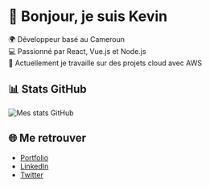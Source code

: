 # 👋 Bonjour, je suis Kevin

🌍 Développeur basé au Cameroun  
💻 Passionné par React, Vue.js et Node.js  
🚀 Actuellement je travaille sur des projets cloud avec AWS  

## 📊 Stats GitHub
![Mes stats GitHub](https://github-readme-stats.vercel.app/api?username=andrekevin&show_icons=true&theme=radical)

## 🌐 Me retrouver
- [Portfolio](https://portfolio-djepgang.vercel.app/)
- [LinkedIn](https://www.linkedin.com/in/djepgang-ngongang-andre-kevin-64212922)
- [Twitter](@la_keuss)

<!---
lakeuss98/lakeuss98 is a ✨ special ✨ repository because its `README.md` (this file) appears on your GitHub profile.
You can click the Preview link to take a look at your changes.
--->
